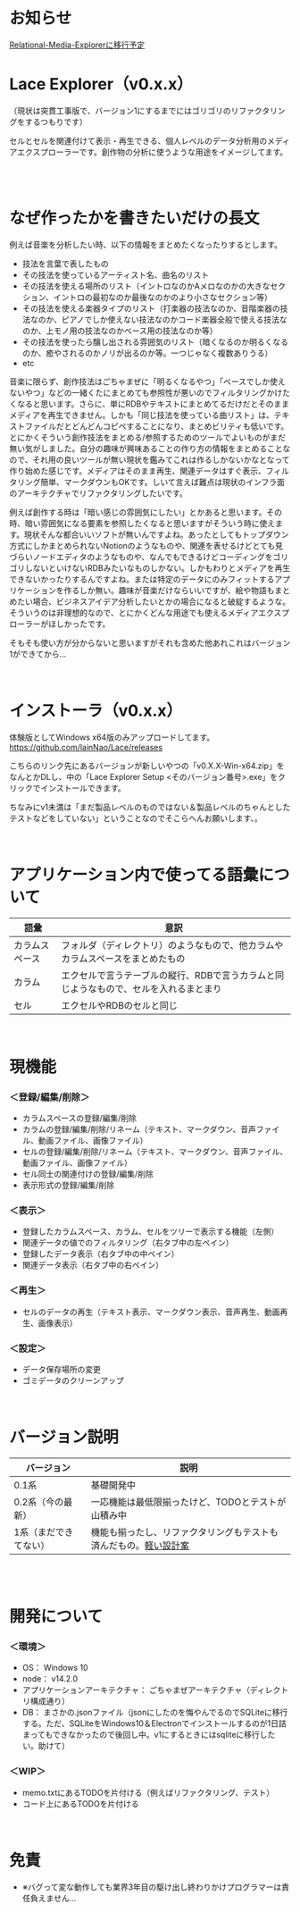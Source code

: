 # お知らせ
[Relational-Media-Explorerに移行予定](https://github.com/lainNao/Relational-Media-Explorer)

# Lace Explorer（v0.x.x）
（現状は突貫工事版で、バージョン1にするまでにはゴリゴリのリファクタリングをするつもりです）

セルとセルを関連付けて表示・再生できる、個人レベルのデータ分析用のメディアエクスプローラーです。創作物の分析に使うような用途をイメージしてます。

<br><br>

# なぜ作ったかを書きたいだけの長文

例えば音楽を分析したい時、以下の情報をまとめたくなったりするとします。

- 技法を言葉で表したもの
- その技法を使っているアーティスト名、曲名のリスト
- その技法を使える場所のリスト（イントロなのかAメロなのかの大きなセクション、イントロの最初なのか最後なのかのより小さなセクション等）
- その技法を使える楽器タイプのリスト（打楽器の技法なのか、音階楽器の技法なのか、ピアノでしか使えない技法なのかコード楽器全般で使える技法なのか、上モノ用の技法なのかベース用の技法なのか等）
- その技法を使ったら醸し出される雰囲気のリスト（暗くなるのか明るくなるのか、癒やされるのかノリが出るのか等。一つじゃなく複数ありうる）
- etc

音楽に限らず、創作技法はごちゃまぜに「明るくなるやつ」「ベースでしか使えないやつ」などの一緒くたにまとめても参照性が悪いのでフィルタリングかけたくなると思います。さらに、単にRDBやテキストにまとめてるだけだとそのままメディアを再生できません。しかも「同じ技法を使っている曲リスト」は、テキストファイルだとどんどんコピペすることになり、まとめビリティも低いです。とにかくそういう創作技法をまとめる/参照するためのツールでよいものがまだ無い気がしました。自分の趣味が興味あることの作り方の情報をまとめることなので、それ用の良いツールが無い現状を鑑みてこれは作るしかないかなとなって作り始めた感じです。メディアはそのまま再生、関連データはすぐ表示、フィルタリング簡単、マークダウンもOKです。しいて言えば難点は現状のインフラ面のアーキテクチャでリファクタリングしたいです。

例えば創作する時は「暗い感じの雰囲気にしたい」とかあると思います。その時、暗い雰囲気になる要素を参照したくなると思いますがそういう時に使えます。現状そんな都合いいソフトが無いんですよね。あったとしてもトップダウン方式にしかまとめられないNotionのようなものや、関連を表せるけどとても見づらいノードエディタのようなものや、なんでもできるけどコーディングをゴリゴリしないといけないRDBみたいなものしかない。しかもわりとメディアを再生できないかったりするんですよね。または特定のデータにのみフィットするアプリケーションを作るしか無い。趣味が音楽だけならいいですが、絵や物語もまとめたい場合、ビジネスアイデア分析したいとかの場合になると破綻するような。そういうのは非理想的なので、とにかくどんな用途でも使えるメディアエクスプローラーがほしかったです。

そもそも使い方が分からないと思いますがそれも含めた他あれこれはバージョン1ができてから…

<br>

# インストーラ（v0.x.x）
体験版としてWindows x64版のみアップロードしてます。
https://github.com/lainNao/Lace/releases

こちらのリンク先にあるバージョンが新しいやつの「v0.X.X-Win-x64.zip」をなんとかDLし、中の「Lace Explorer Setup <そのバージョン番号>.exe」をクリックでインストールできます。

ちなみにv1未満は「まだ製品レベルのものではない＆製品レベルのちゃんとしたテストなどをしていない」ということなのでそこらへんお願いします、。

<br>

# アプリケーション内で使ってる語彙について
| 語彙 | 意訳 |
| --- | --- |
| カラムスペース | フォルダ（ディレクトリ）のようなもので、他カラムやカラムスペースをまとめたもの |
| カラム | エクセルで言うテーブルの縦行、RDBで言うカラムと同じようなもので、セルを入れるまとまり |
| セル | エクセルやRDBのセルと同じ |

<br>

# 現機能
### ＜登録/編集/削除＞
- カラムスペースの登録/編集/削除
- カラムの登録/編集/削除/リネーム（テキスト、マークダウン、音声ファイル、動画ファイル、画像ファイル）
- セルの登録/編集/削除/リネーム（テキスト、マークダウン、音声ファイル、動画ファイル、画像ファイル）
- セル同士の関連付けの登録/編集/削除
- 表示形式の登録/編集/削除
### ＜表示＞
- 登録したカラムスペース、カラム、セルをツリーで表示する機能（左側）
- 関連データの値でのフィルタリング（右タブ中の左ペイン）
- 登録したデータ表示（右タブ中の中ペイン）
- 関連データ表示（右タブ中の右ペイン）
### ＜再生＞
- セルのデータの再生（テキスト表示、マークダウン表示、音声再生、動画再生、画像表示）
### ＜設定＞
- データ保存場所の変更
- ゴミデータのクリーンアップ

<br>

# バージョン説明
| バージョン | 説明 |
| --- | --- |
| 0.1系 | 基礎開発中 |
| 0.2系（今の最新） | 一応機能は最低限揃ったけど、TODOとテストが山積み中 |
| 1系（まだできてない） | 機能も揃ったし、リファクタリングもテストも済んだもの。<a href="https://github.com/lainNao/Lace/blob/main/memo.txt#L15">軽い設計案</a> |

<br>


<br>

# 開発について
### ＜環境＞
- OS： Windows 10
- node： v14.2.0
- アプリケーションアーキテクチャ： ごちゃまぜアーキテクチャ（ディレクトリ構成通り）
- DB： まさかの.jsonファイル（jsonにしたのを悔やんでるのでSQLiteに移行する。ただ、SQLiteをWindows10＆Electronでインストールするのが1日詰まってもできなかったので後回し中。v1にするときにはsqliteに移行したい。助けて）

### ＜WIP＞
- memo.txtにあるTODOを片付ける（例えばリファクタリング、テスト）
- コード上にあるTODOを片付ける

<br>

# 免責
- ※バグって変な動作しても業界3年目の駆け出し終わりかけプログラマーは責任負えません…

